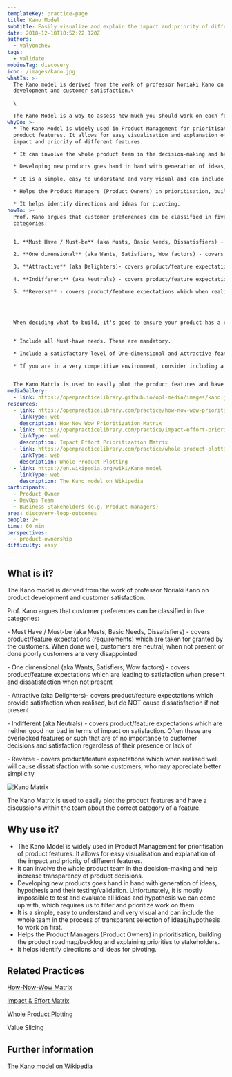 ```yaml
---
templateKey: practice-page
title: Kano Model
subtitle: Easily visualize and explain the impact and priority of different features
date: 2018-12-18T18:52:22.120Z
authors:
  - valyonchev
tags:
  - validate
mobiusTag: discovery
icon: /images/kano.jpg
whatIs: >-
  The Kano model is derived from the work of professor Noriaki Kano on product
  development and customer satisfaction.\

  \

  The Kano Model is a way to assess how much you should work on each feature and improve it. It is a helpful guide for classifying the type of features you want to add. There are three types of features- ones that fulfill basic needs, ones that fulfill performance needs, and ones we call “Delighters.”
whyDo: >-
  * The Kano Model is widely used in Product Management for prioritisation of
  product features. It allows for easy visualisation and explanation of the
  impact and priority of different features.

  * It can involve the whole product team in the decision-making and help increase transparency of product decisions.

  * Developing new products goes hand in hand with generation of ideas, hypothesis and their testing/validation. Unfortunately, it is mostly impossible to test and evaluate all ideas and hypothesis we can come up with, which requires us to filter and prioritize work on them.

  * It is a simple, easy to understand and very visual and can include the whole team in the process of transparent selection of ideas/hypothesis to work on first.

  * Helps the Product Managers (Product Owners) in prioritisation, building the product roadmap/backlog and explaining priorities to stakeholders.

  * It helps identify directions and ideas for pivoting.
howTo: >-
  Prof. Kano argues that customer preferences can be classified in five
  categories:


  1. **Must Have / Must-be** (aka Musts, Basic Needs, Dissatisfiers) - covers product/feature expectations (requirements) which are taken for granted by the customers. When done well, customers are neutral, when not present or done poorly customers are very disappointed

  2. **One dimensional** (aka Wants, Satisfiers, Wow factors) - covers product/feature expectations which are leading to satisfaction when present and dissatisfaction when not present

  3. **Attractive** (aka Delighters)- covers product/feature expectations which provide satisfaction when realised, but do NOT cause dissatisfaction if not present

  4. **Indifferent** (aka Neutrals) - covers product/feature expectations which are neither good nor bad in terms of impact on satisfaction. Often these are overlooked features or such that are of no importance to customer decisions and satisfaction regardless of their presence or lack of

  5. **Reverse** - covers product/feature expectations which when realised well will cause dissatisfaction with some customers, who may appreciate better simplicity




  When deciding what to build, it's good to ensure your product has a combination of these categories


  * Include all Must-have needs. These are mandatory.

  * Include a satisfactory level of One-dimensional and Attractive features and optimize them just enough. It’s okay if customers are asking for more- you don’t have to optimize these features right away if customers still find value in the product. You can optimize on the next few iterations

  * If you are in a very competitive environment, consider including a Delighter that makes your product stand out. Hopefully your Basic Needs and Performance Needs help set you apart from the crowd, but if not, then you’ll need something to win customers over. If your product can speak for itself using just Basic and Performance needs, then you should probably skip the Delighters altogether and get your product out the door as soon as possible. Add Delighters in a later release.


  The Kano Matrix is used to easily plot the product features and have a discussions within the team about the correct category of a feature.
mediaGallery:
  - link: https://openpracticelibrary.github.io/opl-media/images/kano.jpg
resources:
  - link: https://openpracticelibrary.com/practice/how-now-wow-prioritization-matrix/
    linkType: web
    description: How Now Wow Prioritization Matrix
  - link: https://openpracticelibrary.com/practice/impact-effort-prioritization-matrix/
    linkType: web
    description: Impact Effort Prioritization Matrix
  - link: https://openpracticelibrary.com/practice/whole-product-plotting/
    linkType: web
    description: Whole Product Plotting
  - link: https://en.wikipedia.org/wiki/Kano_model
    linkType: web
    description: The Kano model on Wikipedia
participants:
  - Product Owner
  - DevOps Team
  - Business Stakeholders (e.g. Product managers)
area: discovery-loop-outcomes
people: 2+
time: 60 min
perspectives:
  - product-ownership
difficulty: easy
---
```

## What is it?

The Kano model is derived from the work of professor Noriaki Kano on product development and customer satisfaction.

Prof. Kano argues that customer preferences can be classified in five categories:

\- Must Have / Must-be (aka Musts, Basic Needs, Dissatisfiers) - covers product/feature expectations (requirements) which are taken for granted by the customers. When done well, customers are neutral, when not present or done poorly customers are very disappointed

\- One dimensional (aka Wants, Satisfiers, Wow factors) - covers product/feature expectations which are leading to satisfaction when present and dissatisfaction when not present

\- Attractive (aka Delighters)- covers product/feature expectations which provide satisfaction when realised, but do NOT cause dissatisfaction if not present

\- Indifferent (aka Neutrals) - covers product/feature expectations which are neither good nor bad in terms of impact on satisfaction. Often these are overlooked features or such that are of no importance to customer decisions and satisfaction regardless of their presence or lack of

\- Reverse - covers product/feature expectations which when realised well will cause dissatisfaction with some customers, who may appreciate better simplicity

![Kano Matrix](/images/kano.jpg "Kano Matrix")

The Kano Matrix is used to easily plot the product features and have a discussions within the team about the correct category of a feature.



## Why use it?

* The Kano Model is widely used in Product Management for prioritisation of product features. It allows for easy visualisation and explanation of the impact and priority of different features.
* It can involve the whole product team in the decision-making and help increase transparency of product decisions.
* Developing new products goes hand in hand with generation of ideas, hypothesis and their testing/validation. Unfortunately, it is mostly impossible to test and evaluate all ideas and hypothesis we can come up with, which requires us to filter and prioritize work on them.
* It is a simple, easy to understand and very visual and can include the whole team in the process of transparent selection of ideas/hypothesis to work on first.
* Helps the Product Managers (Product Owners) in prioritisation, building the product roadmap/backlog and explaining priorities to stakeholders.
* It helps identify directions and ideas for pivoting.



## Related Practices

[How-Now-Wow Matrix](https://openpracticelibrary.com/practice/how-now-wow-prioritization-matrix/)

[Impact & Effort Matrix](https://openpracticelibrary.com/practice/impact-effort-prioritization-matrix/)

[Whole Product Plotting](https://openpracticelibrary.com/practice/whole-product-plotting/)

Value Slicing



## Further information

[The Kano model on Wikipedia](https://en.wikipedia.org/wiki/Kano_model)
